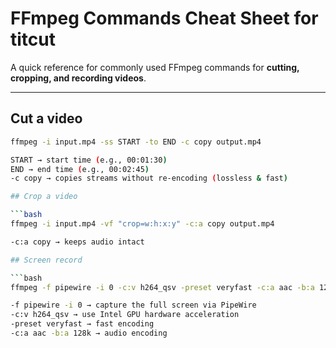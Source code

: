 # FFmpeg Commands Cheat Sheet for titcut

A quick reference for commonly used FFmpeg commands for **cutting, cropping, and recording videos**.

---

## Cut a video

```bash
ffmpeg -i input.mp4 -ss START -to END -c copy output.mp4

START → start time (e.g., 00:01:30)
END → end time (e.g., 00:02:45)
-c copy → copies streams without re-encoding (lossless & fast)

## Crop a video

```bash
ffmpeg -i input.mp4 -vf "crop=w:h:x:y" -c:a copy output.mp4

-c:a copy → keeps audio intact

## Screen record

```bash
ffmpeg -f pipewire -i 0 -c:v h264_qsv -preset veryfast -c:a aac -b:a 128k output.mp4

-f pipewire -i 0 → capture the full screen via PipeWire
-c:v h264_qsv → use Intel GPU hardware acceleration
-preset veryfast → fast encoding
-c:a aac -b:a 128k → audio encoding

